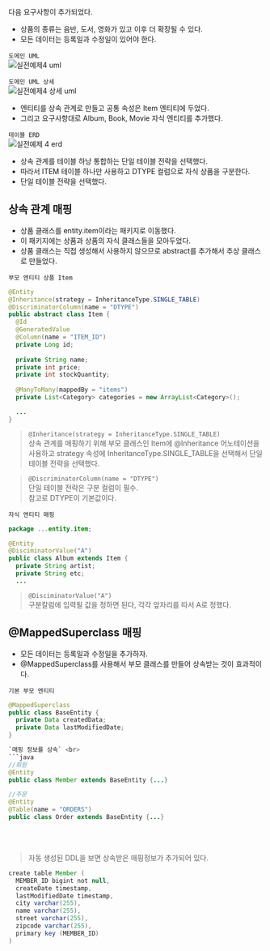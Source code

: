 다음 요구사항이 추가되었다.
+ 상품의 종류는 음반, 도서, 영화가 있고 이후 더 확장될 수 있다.
+ 모든 데이터는 등록일과 수정일이 있어야 한다.

`도메인 UML` <br>
![실전예제4 uml](https://user-images.githubusercontent.com/57389368/187075948-c28838ab-fa04-4c1d-9ead-3a612c527372.JPG) <br>

`도메인 UML 상세` <br>
![실전예제4 상세 uml](https://user-images.githubusercontent.com/57389368/187076036-c1f357ef-7c53-4ea5-95fb-36a27ea79b98.JPG) <br>
+ 엔티티를 상속 관계로 만들고 공통 속성은 Item 엔티티에 두었다.
+ 그리고 요구사항대로 Album, Book, Movie 자식 엔티티를 추가했다.

`테이블 ERD` <br>
![실전예제 4 erd](https://user-images.githubusercontent.com/57389368/187076133-8d70ed0c-c8c3-40bc-b5c8-c78384c98f32.JPG) <br>
+ 상속 관계를 테이블 하낭 통합하는 단일 테이블 전략을 선택했다.
+ 따라서 ITEM 테이블 하나만 사용하고 DTYPE 컬럼으로 자식 상품을 구분한다.
+ 단일 테이블 전략을 선택했다.

## 상속 관계 매핑
+ 상품 클래스를 entity.item이라는 패키지로 이동했다.
+ 이 패키지에는 상품과 상품의 자식 클래스들을 모아두었다.
+ 상품 클래스는 직접 생성해서 사용하지 않으므로 abstract를 추가해서 추상 클래스로 만들었다.

`부모 엔티티 상품 Item` <br>
```java
@Entity
@Inheritance(strategy = InheritanceType.SINGLE_TABLE)
@DiscriminatorColumn(name = "DTYPE")
public abstract class Item {
  @Id
  @GeneratedValue
  @Column(name = "ITEM_ID")
  private Long id;
  
  private String name;
  private int price;
  private int stockQuantity;
  
  @ManyToMany(mappedBy = "items")
  private List<Category> categories = new ArrayList<Category>();

  ...
}
```

> `@Inheritance(strategy = InheritanceType.SINGLE_TABLE)`  <br> 상속 관계를 매핑하기 위해 부모 클래스인 Item에 @Inheritance 어노테이션을 사용하고 strategy 속성에 InheritanceType.SINGLE_TABLE을 선택해서 단일 테이블 전략을 선택했다.

> `@DiscriminatorColumn(name = "DTYPE")` <br> 단일 테이블 전략은 구분 컬럼이 필수. <br> 참고로 DTYPE이 기본값이다.

`자식 엔티티 매핑` <br>
```java
package ...entity.item;

@Entity
@DisciminatorValue("A")
public class Album extends Item {
  private String artist;
  private String etc;
  ...
```

> `@DisciminatorValue("A")` <br> 구분칼럼에 입력될 값을 정하면 된다, 각각 앞자리를 따서 A로 정했다.

## @MappedSuperclass 매핑
+ 모든 데이터는 등록일과 수정일을 추가하자.
+ @MappedSuperclass를 사용해서 부모 클래스를 만들어 상속받는 것이 효과적이다.

`기본 부모 엔티티` <br>
```java
@MappedSuperclass
public class BaseEntity {
  private Data createdData;
  private Data lastModifiedDate;
}

`매핑 정보를 상속` <br>
```java
//회원
@Entity
public class Member extends BaseEntity {...}

//주문
@Entity
@Table(name = "ORDERS")
public class Order extends BaseEntity {...}
```

<br><br>

> 자동 생성된 DDL을 보면 상속받은 매핑정보가 추가되어 있다. 

```java
create table Member (
  MEMBER_ID bigint not null,
  createDate timestamp,
  lastModifiedDate timestamp,
  city varchar(255),
  name varchar(255),
  street varchar(255),
  zipcode varchar(255),
  primary key (MEMBER_ID)
)
```
